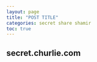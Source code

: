 ```yaml
---
layout: page
title: "POST TITLE"
categories: secret share shamir
toc: true
---
```

## secret.churlie.com
